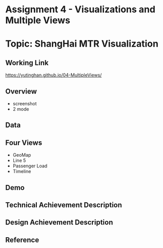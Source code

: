 Assignment 4 - Visualizations and Multiple Views
===
Topic: ShangHai MTR Visualization
===

Working Link
----
https://yutinghan.github.io/04-MultipleViews/

Overview
----
- screenshot
- 2 mode

Data
----

Four Views
----
- GeoMap
- Line 5
- Passenger Load
- Timeline

Demo
----

Technical Achievement Description
----

Design Achievement Description
----

Reference
----





